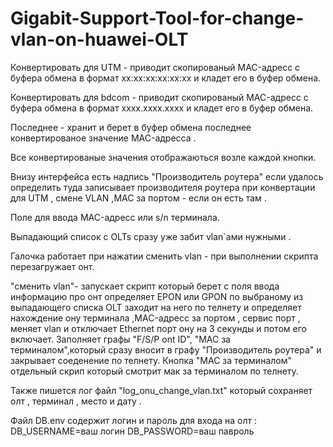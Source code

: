 # Gigabit-Support-Tool-for-change-vlan-on-huawei-OLT

Конвертировать для UTM - приводит скопированый MAC-адресс с буфера обмена в формат хх:хх:хх:хх:хх:хх и кладет его в буфер обмена.

Конвертировать для bdcom - приводит скопированый MAC-адресс с буфера обмена в формат хххх.хххх.хххх и кладет его в буфер обмена.

Последнее - хранит и берет в буфер обмена последнее конвертированое значение MAC-адресса .

Все конвертированые значения отображаються возле каждой кнопки.

Внизу интерфейса есть надпись "Производитель роутера" если удалось определить туда записывает производителя роутера при конвертации для UTM , смене VLAN ,MAC за портом - если он есть там .

Поле для ввода MAC-адресс или s/n  терминала.

Выпадающий список с OLTs сразу уже забит vlan`aми нужными .

Галочка работает при нажатии сменить vlan - при выполнении скрипта перезагружает онт.

"сменить vlan"- запускает скрипт который берет с поля ввода информацию про онт определяет EPON или GPON по выбраному из выпадающего списка OLT заходит на него по телнету и определяет нахождение ону терминала ,MAC-адресс  за портом ,
сервис порт , меняет vlan и отключает Ethernet порт ону на 3 секунды и потом его включает. Заполняет графы "F/S/P ont ID", "МAC за терминалом",который сразу вносит в графу  "Производитель роутера" и закрывает соеденение по телнету.
Кнопка "MAC за терминалом" отдельный скрип который смотрит мак за терминалом по телнету.

Также пишется лог файл "log_onu_change_vlan.txt" который сохраняет олт , терминал , место и дату .

Файл DB.env содержит логин и пароль для входа на олт :
DB_USERNAME=ваш логин 
DB_PASSWORD=ваш павроль
